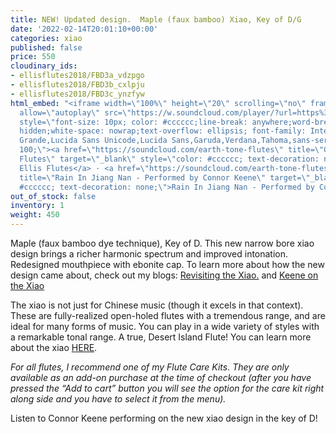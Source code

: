 ```yaml
---
title: NEW! Updated design.  Maple (faux bamboo) Xiao, Key of D/G
date: '2022-02-14T20:01:10+00:00'
categories: xiao
published: false
price: 550
cloudinary_ids:
- ellisflutes2018/FBD3a_vdzpgo
- ellisflutes2018/FBD3b_cxlpju
- ellisflutes2018/FBD3c_ynzfyw
html_embed: "<iframe width=\"100%\" height=\"20\" scrolling=\"no\" frameborder=\"no\"
  allow=\"autoplay\" src=\"https://w.soundcloud.com/player/?url=https%3A//api.soundcloud.com/tracks/1141899223&color=%23ff5500&inverse=false&auto_play=false&show_user=true\"></iframe><div
  style=\"font-size: 10px; color: #cccccc;line-break: anywhere;word-break: normal;overflow:
  hidden;white-space: nowrap;text-overflow: ellipsis; font-family: Interstate,Lucida
  Grande,Lucida Sans Unicode,Lucida Sans,Garuda,Verdana,Tahoma,sans-serif;font-weight:
  100;\"><a href=\"https://soundcloud.com/earth-tone-flutes\" title=\"Geoffrey Ellis
  Flutes\" target=\"_blank\" style=\"color: #cccccc; text-decoration: none;\">Geoffrey
  Ellis Flutes</a> · <a href=\"https://soundcloud.com/earth-tone-flutes/rain-in-jiang-nan-performed-by-connor-keene\"
  title=\"Rain In Jiang Nan - Performed by Connor Keene\" target=\"_blank\" style=\"color:
  #cccccc; text-decoration: none;\">Rain In Jiang Nan - Performed by Connor Keene</a></div>\r\n"
out_of_stock: false
inventory: 1
weight: 450
---
```


Maple (faux bamboo dye technique), Key of D.  This new narrow bore xiao design brings a richer harmonic spectrum and improved intonation.  Redesigned mouthpiece with ebonite cap.  To learn more about how the new design came about, check out my blogs: [Revisiting the Xiao.](https://www.ellisflutes.com/blog/revisiting-the-xiao) and [Keene on the Xiao](https://www.ellisflutes.com/blog/keene-on-the-xiao)

The xiao is not just for Chinese music (though it excels in that context).  These are fully-realized open-holed flutes with a tremendous range, and are ideal for many forms of music.  You can play in a wide variety of styles with a remarkable tonal range.  A true, Desert Island Flute!  You can learn more about the xiao [HERE](https://www.ellisflutes.com/world-flutes/xiao).

*For all flutes, I recommend one of my Flute Care Kits. They are only available as an add-on purchase at the time of checkout (after you have pressed the “Add to cart” button you will see the option for the care kit right along side and you have to select it from the menu).*

Listen to Connor Keene performing on the new xiao design in the key of D!

